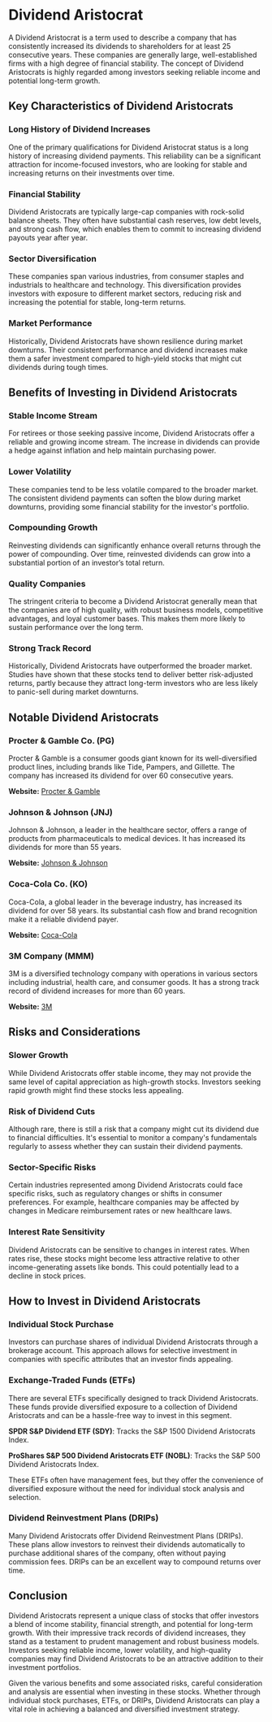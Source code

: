 # Dividend Aristocrat

A Dividend Aristocrat is a term used to describe a company that has consistently increased its dividends to shareholders for at least 25 consecutive years. These companies are generally large, well-established firms with a high degree of financial stability. The concept of Dividend Aristocrats is highly regarded among investors seeking reliable income and potential long-term growth.

## Key Characteristics of Dividend Aristocrats

### Long History of Dividend Increases
One of the primary qualifications for Dividend Aristocrat status is a long history of increasing dividend payments. This reliability can be a significant attraction for income-focused investors, who are looking for stable and increasing returns on their investments over time.

### Financial Stability
Dividend Aristocrats are typically large-cap companies with rock-solid balance sheets. They often have substantial cash reserves, low debt levels, and strong cash flow, which enables them to commit to increasing dividend payouts year after year.

### Sector Diversification
These companies span various industries, from consumer staples and industrials to healthcare and technology. This diversification provides investors with exposure to different market sectors, reducing risk and increasing the potential for stable, long-term returns.

### Market Performance
Historically, Dividend Aristocrats have shown resilience during market downturns. Their consistent performance and dividend increases make them a safer investment compared to high-yield stocks that might cut dividends during tough times.

## Benefits of Investing in Dividend Aristocrats

### Stable Income Stream
For retirees or those seeking passive income, Dividend Aristocrats offer a reliable and growing income stream. The increase in dividends can provide a hedge against inflation and help maintain purchasing power.

### Lower Volatility
These companies tend to be less volatile compared to the broader market. The consistent dividend payments can soften the blow during market downturns, providing some financial stability for the investor's portfolio.

### Compounding Growth
Reinvesting dividends can significantly enhance overall returns through the power of compounding. Over time, reinvested dividends can grow into a substantial portion of an investor’s total return.

### Quality Companies
The stringent criteria to become a Dividend Aristocrat generally mean that the companies are of high quality, with robust business models, competitive advantages, and loyal customer bases. This makes them more likely to sustain performance over the long term.

### Strong Track Record
Historically, Dividend Aristocrats have outperformed the broader market. Studies have shown that these stocks tend to deliver better risk-adjusted returns, partly because they attract long-term investors who are less likely to panic-sell during market downturns.

## Notable Dividend Aristocrats

### Procter & Gamble Co. (PG)
Procter & Gamble is a consumer goods giant known for its well-diversified product lines, including brands like Tide, Pampers, and Gillette. The company has increased its dividend for over 60 consecutive years.

**Website:** [Procter & Gamble](https://us.pg.com/)

### Johnson & Johnson (JNJ)
Johnson & Johnson, a leader in the healthcare sector, offers a range of products from pharmaceuticals to medical devices. It has increased its dividends for more than 55 years.

**Website:** [Johnson & Johnson](https://www.jnj.com/)

### Coca-Cola Co. (KO)
Coca-Cola, a global leader in the beverage industry, has increased its dividend for over 58 years. Its substantial cash flow and brand recognition make it a reliable dividend payer.

**Website:** [Coca-Cola](https://www.coca-colacompany.com/)

### 3M Company (MMM)
3M is a diversified technology company with operations in various sectors including industrial, health care, and consumer goods. It has a strong track record of dividend increases for more than 60 years.

**Website:** [3M](https://www.3m.com/)

## Risks and Considerations

### Slower Growth
While Dividend Aristocrats offer stable income, they may not provide the same level of capital appreciation as high-growth stocks. Investors seeking rapid growth might find these stocks less appealing.

### Risk of Dividend Cuts
Although rare, there is still a risk that a company might cut its dividend due to financial difficulties. It's essential to monitor a company's fundamentals regularly to assess whether they can sustain their dividend payments.

### Sector-Specific Risks
Certain industries represented among Dividend Aristocrats could face specific risks, such as regulatory changes or shifts in consumer preferences. For example, healthcare companies may be affected by changes in Medicare reimbursement rates or new healthcare laws.

### Interest Rate Sensitivity
Dividend Aristocrats can be sensitive to changes in interest rates. When rates rise, these stocks might become less attractive relative to other income-generating assets like bonds. This could potentially lead to a decline in stock prices.

## How to Invest in Dividend Aristocrats

### Individual Stock Purchase
Investors can purchase shares of individual Dividend Aristocrats through a brokerage account. This approach allows for selective investment in companies with specific attributes that an investor finds appealing.

### Exchange-Traded Funds (ETFs)
There are several ETFs specifically designed to track Dividend Aristocrats. These funds provide diversified exposure to a collection of Dividend Aristocrats and can be a hassle-free way to invest in this segment.

**SPDR S&P Dividend ETF (SDY)**: Tracks the S&P 1500 Dividend Aristocrats Index.

**ProShares S&P 500 Dividend Aristocrats ETF (NOBL)**: Tracks the S&P 500 Dividend Aristocrats Index.

These ETFs often have management fees, but they offer the convenience of diversified exposure without the need for individual stock analysis and selection.

### Dividend Reinvestment Plans (DRIPs)
Many Dividend Aristocrats offer Dividend Reinvestment Plans (DRIPs). These plans allow investors to reinvest their dividends automatically to purchase additional shares of the company, often without paying commission fees. DRIPs can be an excellent way to compound returns over time.

## Conclusion

Dividend Aristocrats represent a unique class of stocks that offer investors a blend of income stability, financial strength, and potential for long-term growth. With their impressive track records of dividend increases, they stand as a testament to prudent management and robust business models. Investors seeking reliable income, lower volatility, and high-quality companies may find Dividend Aristocrats to be an attractive addition to their investment portfolios.

Given the various benefits and some associated risks, careful consideration and analysis are essential when investing in these stocks. Whether through individual stock purchases, ETFs, or DRIPs, Dividend Aristocrats can play a vital role in achieving a balanced and diversified investment strategy.